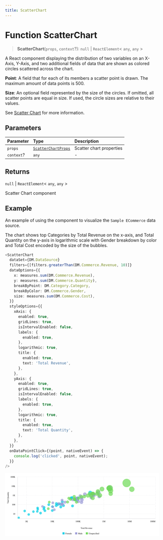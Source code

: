 ```yaml
---
title: ScatterChart
---
```


# Function ScatterChart

> **ScatterChart**(`props`, `context`?): `null` \| `ReactElement`\< `any`, `any` \>

A React component displaying the distribution of two variables on an X-Axis, Y-Axis,
and two additional fields of data that are shown as colored circles scattered across the chart.

**Point**: A field that for each of its members a scatter point is drawn. The maximum amount of data points is 500.

**Size**: An optional field represented by the size of the circles.
If omitted, all scatter points are equal in size. If used, the circle sizes are relative to their values.

See [Scatter Chart](https://docs.sisense.com/main/SisenseLinux/scatter-chart.htm) for more information.

## Parameters

| Parameter | Type | Description |
| :------ | :------ | :------ |
| `props` | [`ScatterChartProps`](../interfaces/interface.ScatterChartProps.md) | Scatter chart properties |
| `context`? | `any` | - |

## Returns

`null` \| `ReactElement`\< `any`, `any` \>

Scatter Chart component

## Example

An example of using the component to visualize the `Sample ECommerce` data source.

The chart shows top Categories by Total Revenue on the x-axis, and Total Quantity on the y-axis in logarithmic scale
with Gender breakdown by color and Total Cost encoded by the size of the bubbles.
```ts
<ScatterChart
  dataSet={DM.DataSource}
  filters={[filters.greaterThan(DM.Commerce.Revenue, 10)]}
  dataOptions={{
    x: measures.sum(DM.Commerce.Revenue),
    y: measures.sum(DM.Commerce.Quantity),
    breakByPoint: DM.Category.Category,
    breakByColor: DM.Commerce.Gender,
    size: measures.sum(DM.Commerce.Cost),
  }}
  styleOptions={{
    xAxis: {
      enabled: true,
      gridLines: true,
      isIntervalEnabled: false,
      labels: {
        enabled: true,
      },
      logarithmic: true,
      title: {
        enabled: true,
        text: 'Total Revenue',
      },
    },
    yAxis: {
      enabled: true,
      gridLines: true,
      isIntervalEnabled: false,
      labels: {
        enabled: true,
      },
      logarithmic: true,
      title: {
        enabled: true,
        text: 'Total Quantity',
      },
    },
  }}
  onDataPointClick={(point, nativeEvent) => {
    console.log('clicked', point, nativeEvent);
  }}
/>
```

<img src="../../../img/scatter-chart-example-1.png" width="800px" />
